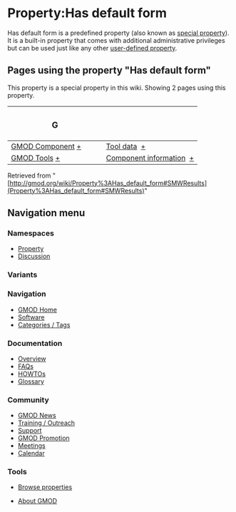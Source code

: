 



<span id="top"></span>




# <span dir="auto">Property:Has default form</span>











Has default form is a predefined property (also known as <a
href="https://www.semantic-mediawiki.org/wiki/Help:Special_properties"
class="external text" rel="nofollow">special property</a>). It is a
built-in property that comes with additional administrative privileges
but can be used just like any other
<a href="https://www.semantic-mediawiki.org/wiki/Property"
class="external text" rel="nofollow">user-defined property</a>.



  
<span id="SMWResults"></span>



## Pages using the property "Has default form"

This property is a special property in this wiki. Showing 2 pages using
this property.

<table style="width: 100%; ">
<colgroup>
<col style="width: 50%" />
<col style="width: 50%" />
</colgroup>
<thead>
<tr class="header">
<th class="smwpropname"><h3 id="g">G</h3></th>
<th></th>
</tr>
</thead>
<tbody>
<tr class="odd">
<td class="smwpropname"><a href="Category%3AGMOD_Component"
title="Category%3AGMOD Component">GMOD Component</a> <span
class="smwbrowse"><a href="Special%3ABrowse/Category%3AGMOD-20Component"
title="Special%3ABrowse/Category%3AGMOD-20Component">+</a></span></td>
<td class="smwprops"><a href="Form%3ATool_data"
title="Form:Tool data">Tool data</a>  <span class="smwsearch"><a
href="Special%3ASearchByProperty/Has-20default-20form/Tool-20data"
title="Special%3ASearchByProperty/Has-20default-20form/Tool-20data">+</a></span></td>
</tr>
<tr class="even">
<td class="smwpropname"><a href="Category%3AGMOD_Tools"
title="Category%3AGMOD Tools">GMOD Tools</a> <span class="smwbrowse"><a
href="Special%3ABrowse/Category%3AGMOD-20Tools"
title="Special%3ABrowse/Category%3AGMOD-20Tools">+</a></span></td>
<td class="smwprops"><a href="Form%3AComponent_information"
title="Form:Component information">Component information</a>  <span
class="smwsearch"><a
href="Special%3ASearchByProperty/Has-20default-20form/Component-20information"
title="Special%3ASearchByProperty/Has-20default-20form/Component-20information">+</a></span></td>
</tr>
</tbody>
</table>




Retrieved from
"[http://gmod.org/wiki/Property%3AHas_default_form#SMWResults](Property%3AHas_default_form#SMWResults)"





## Navigation menu



### Namespaces

- <span id="ca-nstab-property">[Property](Property%3AHas_default_form)</span>
- <span id="ca-talk"><a
  href="http://gmod.org/mediawiki/index.php?title=Property_talk:Has_default_form&amp;action=edit&amp;redlink=1"
  accesskey="t"
  title="Discussion about the content page [t]">Discussion</a></span>


### 

### Variants[](#)








<a href="Main_Page"
style="background-image: url(../images/GMOD-cogs.png);"
title="Visit the main page"></a>


### Navigation



- <span id="n-GMOD-Home">[GMOD Home](Main_Page)</span>
- <span id="n-Software">[Software](GMOD_Components)</span>
- <span id="n-Categories-.2F-Tags">[Categories /
  Tags](Categories)</span>




### Documentation



- <span id="n-Overview">[Overview](Overview)</span>
- <span id="n-FAQs">[FAQs](Category%3AFAQ)</span>
- <span id="n-HOWTOs">[HOWTOs](Category%3AHOWTO)</span>
- <span id="n-Glossary">[Glossary](Glossary)</span>




### Community



- <span id="n-GMOD-News">[GMOD News](GMOD_News)</span>
- <span id="n-Training-.2F-Outreach">[Training /
  Outreach](Training_and_Outreach)</span>
- <span id="n-Support">[Support](Support)</span>
- <span id="n-GMOD-Promotion">[GMOD Promotion](GMOD_Promotion)</span>
- <span id="n-Meetings">[Meetings](Meetings)</span>
- <span id="n-Calendar">[Calendar](Calendar)</span>




### Tools

- <span id="t-smwbrowselink"><a href="Special%3ABrowse/Property%3AHas_default_form"
  rel="smw-browse">Browse properties</a></span>



- <span id="footer-places-about">[About
  GMOD](GMOD%3AAbout "GMOD%3AAbout")</span>

<!-- -->




